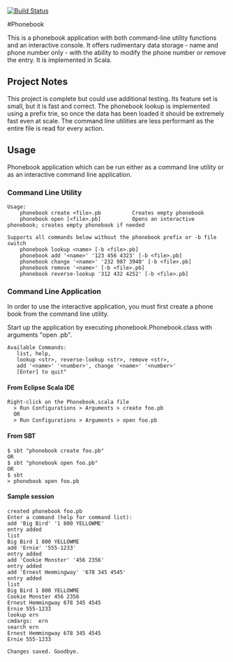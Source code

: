 [![Build Status](https://travis-ci.org/andreafey/phonebook.svg)](https://travis-ci.org/andreafey/phonebook)

#Phonebook

This is a phonebook application with both command-line utility functions and an interactive console. It offers rudimentary data storage - name and phone number only - with the ability to modify the phone number or remove the entry. It is implemented in Scala.

## Project Notes

This project is complete but could use additional testing. Its feature set is small, but it is fast and correct. The phonebook lookup is implemented using a prefix trie, so once the data has been loaded it should be extremely fast even at scale. The command line utilities are less performant as the entire file is read for every action.

## Usage

Phonebook application which can be run either as a command line utility or as an interactive command line application.

### Command Line Utility

```
Usage:
    phonebook create <file>.pb          Creates empty phonebook
    phonebook open [<file>.pb]          Opens an interactive phonebook; creates empty phonebook if needed
  
Supports all commands below without the phonebook prefix or -b file switch
    phonebook lookup <name> [-b <file>.pb]     
    phonebook add '<name>' '123 456 4323' [-b <file>.pb]
    phonebook change '<name>' '232 987 3940' [-b <file>.pb]
    phonebook remove '<name>' [-b <file>.pb]
    phonebook reverse-lookup '312 432 4252' [-b <file>.pb]
```

### Command Line Application

In order to use the interactive application, you must first create a phone book from the command line utility. 

Start up the application by executing phonebook.Phonebook.class with arguments "open <file>.pb".

```
Available Commands:
   list, help,
   lookup <str>, reverse-lookup <str>, remove <str>,
   add '<name>' '<number>', change '<name>' '<number>'
   [Enter] to quit"
```

#### From Eclipse Scala IDE

    Right-click on the Phonebook.scala file
      > Run Configurations > Arguments > create foo.pb
      OR 
      > Run Configurations > Arguments > open foo.pb

#### From SBT

    $ sbt "phonebook create foo.pb"
    OR
    $ sbt "phonebook open foo.pb"
    OR 
    $ sbt
    > phonebook open foo.pb

#### Sample session
```
created phonebook foo.pb
Enter a command (help for command list):
add 'Big Bird' '1 800 YELLOWME'   
entry added
list
Big Bird 1 800 YELLOWME
add 'Ernie' '555-1233'
entry added
add 'Cookie Monster' '456 2356'
entry added
add 'Ernest Hemmingway' '678 345 4545'
entry added
list
Big Bird 1 800 YELLOWME
Cookie Monster 456 2356
Ernest Hemmingway 678 345 4545
Ernie 555-1233
lookup ern
cmdargs:  ern
search ern
Ernest Hemmingway 678 345 4545
Ernie 555-1233

Changes saved. Goodbye.
```
